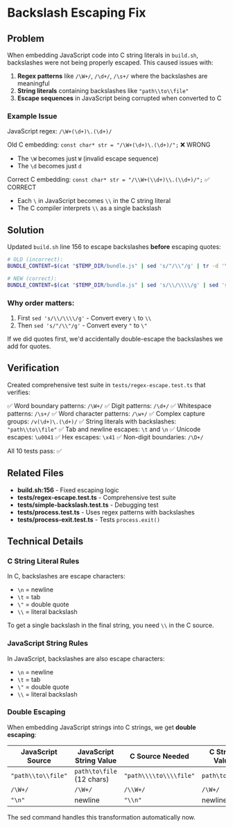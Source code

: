 # Backslash Escaping Fix

## Problem

When embedding JavaScript code into C string literals in `build.sh`, backslashes were not being properly escaped. This caused issues with:

1. **Regex patterns** like `/\W+/`, `/\d+/`, `/\s+/` where the backslashes are meaningful
2. **String literals** containing backslashes like `"path\\to\\file"`
3. **Escape sequences** in JavaScript being corrupted when converted to C

### Example Issue

JavaScript regex: `/\W+(\d+)\.(\d+)/`

Old C embedding: `const char* str = "/\W+(\d+)\.(\d+)/";` ❌ WRONG
- The `\W` becomes just `W` (invalid escape sequence)
- The `\d` becomes just `d`

Correct C embedding: `const char* str = "/\\W+(\\d+)\\.(\\d+)/";` ✅ CORRECT
- Each `\` in JavaScript becomes `\\` in the C string literal
- The C compiler interprets `\\` as a single backslash

## Solution

Updated `build.sh` line 156 to escape backslashes **before** escaping quotes:

```bash
# OLD (incorrect):
BUNDLE_CONTENT=$(cat "$TEMP_DIR/bundle.js" | sed 's/"/\\"/g' | tr -d '\n')

# NEW (correct):
BUNDLE_CONTENT=$(cat "$TEMP_DIR/bundle.js" | sed 's/\\/\\\\/g' | sed 's/"/\\"/g' | tr -d '\n')
```

### Why order matters:

1. First `sed 's/\\/\\\\/g'` - Convert every `\` to `\\`
2. Then `sed 's/"/\\"/g'` - Convert every `"` to `\"`

If we did quotes first, we'd accidentally double-escape the backslashes we add for quotes.

## Verification

Created comprehensive test suite in `tests/regex-escape.test.ts` that verifies:

✅ Word boundary patterns: `/\W+/`
✅ Digit patterns: `/\d+/`
✅ Whitespace patterns: `/\s+/`
✅ Word character patterns: `/\w+/`
✅ Complex capture groups: `/v(\d+)\.(\d+)/`
✅ String literals with backslashes: `"path\\to\\file"`
✅ Tab and newline escapes: `\t` and `\n`
✅ Unicode escapes: `\u0041`
✅ Hex escapes: `\x41`
✅ Non-digit boundaries: `/\D+/`

All 10 tests pass: ✅

## Related Files

- **build.sh:156** - Fixed escaping logic
- **tests/regex-escape.test.ts** - Comprehensive test suite
- **tests/simple-backslash.test.ts** - Debugging test
- **tests/process.test.ts** - Uses regex patterns with backslashes
- **tests/process-exit.test.ts** - Tests `process.exit()`

## Technical Details

### C String Literal Rules

In C, backslashes are escape characters:
- `\n` = newline
- `\t` = tab
- `\"` = double quote
- `\\` = literal backslash

To get a single backslash in the final string, you need `\\` in the C source.

### JavaScript String Rules

In JavaScript, backslashes are also escape characters:
- `\n` = newline
- `\t` = tab
- `\"` = double quote
- `\\` = literal backslash

### Double Escaping

When embedding JavaScript strings into C strings, we get **double escaping**:

| JavaScript Source | JavaScript String Value | C Source Needed | C String Value |
|------------------|------------------------|-----------------|----------------|
| `"path\\to\\file"` | `path\to\file` (12 chars) | `"path\\\\to\\\\file"` | `path\to\file` |
| `/\W+/` | `/\W+/` | `/\\W+/` | `/\W+/` |
| `"\n"` | newline | `"\\n"` | newline |

The sed command handles this transformation automatically now.
